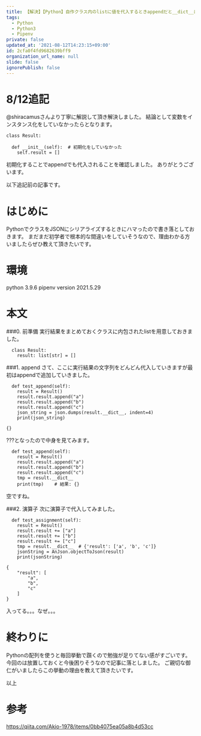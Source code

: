 ```yaml
---
title: 【解決】【Python】自作クラス内のlistに値を代入するときappendだと__dict__に代入されない
tags:
  - Python
  - Python3
  - Pipenv
private: false
updated_at: '2021-08-12T14:23:15+09:00'
id: 2cfa0f4fd9682639bff9
organization_url_name: null
slide: false
ignorePublish: false
---
```

# 8/12追記

@shiracamusさんより丁寧に解説して頂き解決しました。
結論として変数をインスタンス化をしていなかったらとなります。

```python:
class Result:

  def __init__(self):  # 初期化をしていなかった
    self.result = []
```
初期化することでappendでも代入されることを確認しました。
ありがとうございます。

以下追記前の記事です。

# はじめに
PythonでクラスをJSONにシリアライズするときにハマったので書き落としておきます。
まだまだ初学者で根本的な間違いをしていそうなので、理由わかる方いましたらぜひ教えて頂きたいです。

# 環境
python 3.9.6
pipenv version 2021.5.29

# 本文
###0. 前準備
実行結果をまとめておくクラスに内包されたlistを用意しておきました。

```python:
  class Result:
    result: list[str] = []
```
###1. append
さて、ここに実行結果の文字列をどんどん代入していきますが最初はappendで追加していきました。

```python:
  def test_append(self):
    result = Result()
    result.result.append("a")
    result.result.append("b")
    result.result.append("c")
    json_string = json.dumps(result.__dict__, indent=4)
    print(json_string)
```

```python:実行結果
{}
```

???となったので中身を見てみます。

```python:
  def test_append(self):
    result = Result()
    result.result.append("a")
    result.result.append("b")
    result.result.append("c")
    tmp = result.__dict__
    print(tmp)    # 結果: {}
```
空ですね。

###2. 演算子
次に演算子で代入してみました。

```python:
  def test_assignment(self):
    result = Result()
    result.result += ["a"]
    result.result += ["b"]
    result.result += ["c"]
    tmp = result.__dict__  # {'result': ['a', 'b', 'c']}
    jsonString = AnJson.objectToJson(result)
    print(jsonString)
```

```:実行結果
{
    "result": [
        "a",
        "b",
        "c"
    ]
}
```

入ってる。。。なぜ。。。

# 終わりに
Pythonの配列を使うと毎回挙動で躓くので勉強が足りてない感がすごいです。
今回のは放置しておくと今後困りそうなので記事に落としました。
ご親切な御仁がいましたらこの挙動の理由を教えて頂きたいです。

以上

# 参考
https://qiita.com/Akio-1978/items/0bb4075ea05a8b4d53cc
